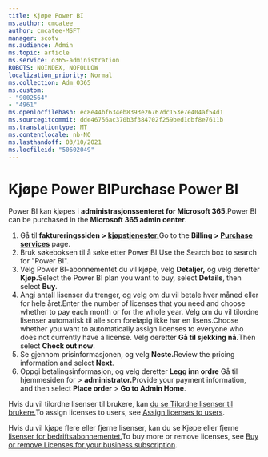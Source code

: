 ```yaml
---
title: Kjøpe Power BI
ms.author: cmcatee
author: cmcatee-MSFT
manager: scotv
ms.audience: Admin
ms.topic: article
ms.service: o365-administration
ROBOTS: NOINDEX, NOFOLLOW
localization_priority: Normal
ms.collection: Adm_O365
ms.custom:
- "9002564"
- "4961"
ms.openlocfilehash: ec8e44bf634eb8393e26767dc153e7e404af54d1
ms.sourcegitcommit: dde46756ac370b3f384702f259bed1dbf8e7611b
ms.translationtype: MT
ms.contentlocale: nb-NO
ms.lasthandoff: 03/10/2021
ms.locfileid: "50602049"
---
```

# <a name="purchase-power-bi"></a><span data-ttu-id="e1c9e-102">Kjøpe Power BI</span><span class="sxs-lookup"><span data-stu-id="e1c9e-102">Purchase Power BI</span></span>

<span data-ttu-id="e1c9e-103">Power BI kan kjøpes i **administrasjonssenteret for Microsoft 365.**</span><span class="sxs-lookup"><span data-stu-id="e1c9e-103">Power BI can be purchased in the **Microsoft 365 admin center**.</span></span>

1. <span data-ttu-id="e1c9e-104">Gå til **faktureringssiden > [kjøpstjenester.](https://go.microsoft.com/fwlink/p/?linkid=868433)**</span><span class="sxs-lookup"><span data-stu-id="e1c9e-104">Go to the **Billing > [Purchase services](https://go.microsoft.com/fwlink/p/?linkid=868433)** page.</span></span>
2. <span data-ttu-id="e1c9e-105">Bruk søkeboksen til å søke etter Power BI.</span><span class="sxs-lookup"><span data-stu-id="e1c9e-105">Use the Search box to search for "Power BI".</span></span>
3. <span data-ttu-id="e1c9e-106">Velg Power BI-abonnementet du vil kjøpe, velg **Detaljer,** og velg deretter **Kjøp.**</span><span class="sxs-lookup"><span data-stu-id="e1c9e-106">Select the Power BI plan you want to buy, select **Details**, then select **Buy**.</span></span>
4. <span data-ttu-id="e1c9e-107">Angi antall lisenser du trenger, og velg om du vil betale hver måned eller for hele året.</span><span class="sxs-lookup"><span data-stu-id="e1c9e-107">Enter the number of licenses that you need and choose whether to pay each month or for the whole year.</span></span> <span data-ttu-id="e1c9e-108">Velg om du vil tilordne lisenser automatisk til alle som foreløpig ikke har en lisens.</span><span class="sxs-lookup"><span data-stu-id="e1c9e-108">Choose whether you want to automatically assign licenses to everyone who does not currently have a license.</span></span> <span data-ttu-id="e1c9e-109">Velg deretter **Gå til sjekking nå.**</span><span class="sxs-lookup"><span data-stu-id="e1c9e-109">Then select **Check out now**.</span></span>
5. <span data-ttu-id="e1c9e-110">Se gjennom prisinformasjonen, og velg **Neste.**</span><span class="sxs-lookup"><span data-stu-id="e1c9e-110">Review the pricing information and select **Next**.</span></span>
6. <span data-ttu-id="e1c9e-111">Oppgi betalingsinformasjon, og velg deretter **Legg inn ordre** Gå til hjemmesiden for  >  **administrator.**</span><span class="sxs-lookup"><span data-stu-id="e1c9e-111">Provide your payment information, and then select **Place order** > **Go to Admin Home**.</span></span>

<span data-ttu-id="e1c9e-112">Hvis du vil tilordne lisenser til brukere, kan [du se Tilordne lisenser til brukere.](https://docs.microsoft.com/microsoft-365/admin/manage/assign-licenses-to-users)</span><span class="sxs-lookup"><span data-stu-id="e1c9e-112">To assign licenses to users, see [Assign licenses to users](https://docs.microsoft.com/microsoft-365/admin/manage/assign-licenses-to-users).</span></span>

<span data-ttu-id="e1c9e-113">Hvis du vil kjøpe flere eller fjerne lisenser, kan du se Kjøpe eller fjerne [lisenser for bedriftsabonnementet.](https://docs.microsoft.com/microsoft-365/commerce/licenses/buy-licenses)</span><span class="sxs-lookup"><span data-stu-id="e1c9e-113">To buy more or remove licenses, see [Buy or remove Licenses for your business subscription](https://docs.microsoft.com/microsoft-365/commerce/licenses/buy-licenses).</span></span>